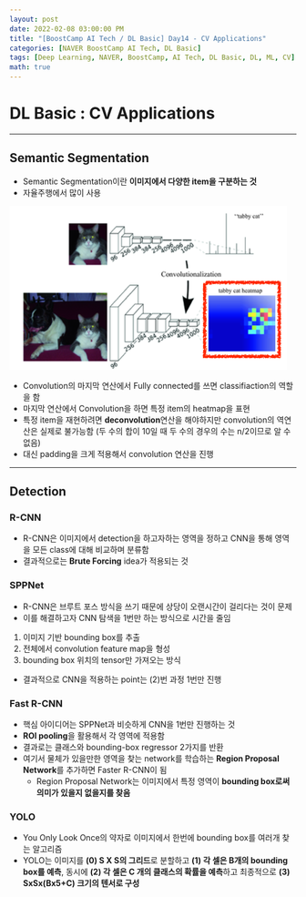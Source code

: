 ```yaml
---
layout: post
date: 2022-02-08 03:00:00 PM
title: "[BoostCamp AI Tech / DL Basic] Day14 - CV Applications"
categories: [NAVER BoostCamp AI Tech, DL Basic]
tags: [Deep Learning, NAVER, BoostCamp, AI Tech, DL Basic, DL, ML, CV]
math: true
---
```

# DL Basic : CV Applications

---

## Semantic Segmentation

- Semantic Segmentation이란 **이미지에서 다양한 item을 구분하는 것**
- 자율주행에서 많이 사용

![](/image/boostcamp/dlbasic/cnn/seg.png)

- Convolution의 마지막 연산에서 Fully connected를 쓰면 classifiaction의 역할을 함
- 마지막 연산에서 Convolution을 하면 특정 item의 heatmap을 표현
- 특정 item을 재현하려면 **deconvolution**연산을 해야하지만 convolution의 역연산은 실제로 불가능함 (두 수의 합이 10일 때 두 수의 경우의 수는 n/2이므로 알 수 없음)
- 대신 padding을 크게 적용해서 convolution 연산을 진행

---

## Detection

### R-CNN

- R-CNN은 이미지에서 detection을 하고자하는 영역을 정하고 CNN을 통해 영역을 모든 class에 대해 비교하며 분류함
- 결과적으로는 **Brute Forcing** idea가 적용되는 것

### SPPNet

- R-CNN은 브루트 포스 방식을 쓰기 때문에 상당이 오랜시간이 걸리다는 것이 문제
- 이를 해결하고자 CNN 탐색을 1번만 하는 방식으로 시간을 줄임
  
1. 이미지 기반 bounding box를 추출
2. 전체에서 convolution feature map을 형성
3. bounding box 위치의 tensor만 가져오는 방식

- 결과적으로 CNN을 적용하는 point는 (2)번 과정 1번만 진행

### Fast R-CNN

- 핵심 아이디어는 SPPNet과 비슷하게 CNN을 1번만 진행하는 것
- **ROI pooling**을 활용해서 각 영역에 적용함
- 결과로는 클래스와 bounding-box regressor 2가지를 반환
- 여기서 물체가 있을만한 영역을 찾는 network를 학습하는 **Region Proposal Network**를 추가하면 Faster R-CNN이 됨
    - Region Proposal Network는 이미지에서 특정 영역이 **bounding box로써 의미가 있을지 없을지를 찾음**

### YOLO

- You Only Look Once의 약자로 이미지에서 한번에 bounding box를 여러개 찾는 알고리즘
- YOLO는 이미지를 **(0) S X S의 그리드**로 분할하고 **(1) 각 셀은 B개의 bounding box를 예측**, 동시에 **(2) 각 셀은 C 개의 클래스의 확률을 예측**하고 최종적으로 **(3) SxSx(Bx5+C) 크기의 텐서로 구성**
